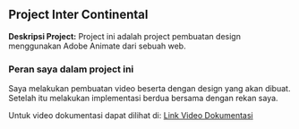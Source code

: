 ## Project Inter Continental

**Deskripsi Project:** Project ini adalah project pembuatan design menggunakan Adobe Animate dari sebuah web. 

### Peran saya dalam project ini

Saya melakukan pembuatan video beserta dengan design yang akan dibuat. Setelah itu melakukan implementasi berdua bersama dengan rekan saya.

Untuk video dokumentasi dapat dilihat di:
<a href="https://drive.google.com/drive/folders/19f4OoatxBumjJxRUr_7PfcS2cv3ctxX7">Link Video Dokumentasi</a> 
